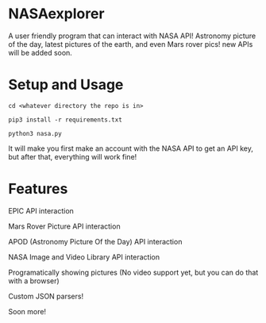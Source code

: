 # NASAexplorer
A user friendly program that can interact with NASA API! Astronomy picture of the day, latest pictures of the earth, and even Mars rover pics! new APIs will be added soon.

# Setup and Usage

`cd <whatever directory the repo is in>`

`pip3 install -r requirements.txt`

`python3 nasa.py`

It will make you first make an account with the NASA API to get an API key, but after that, everything will work fine!

# Features

EPIC API interaction

Mars Rover Picture API interaction

APOD (Astronomy Picture Of the Day) API interaction

NASA Image and Video Library API interaction

Programatically showing pictures (No video support yet, but you can do that with a browser)

Custom JSON parsers!

Soon more!
